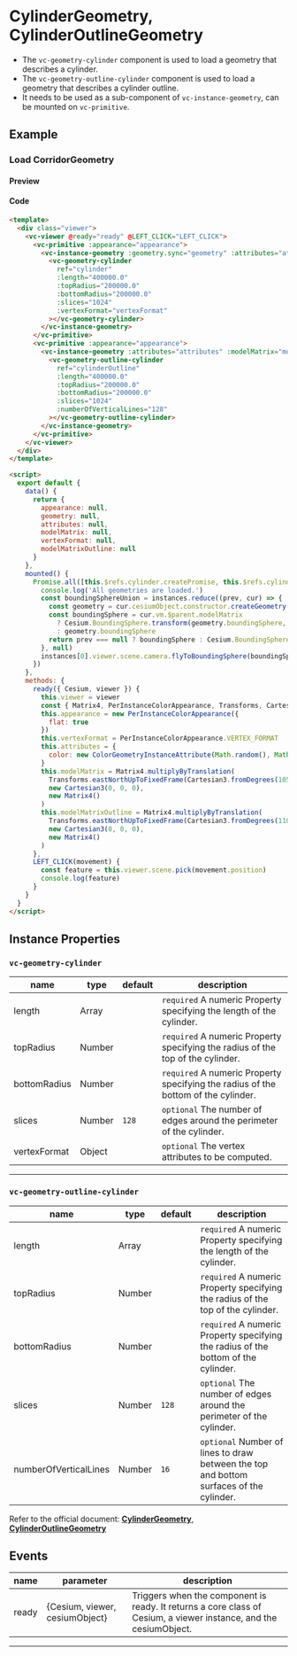 # CylinderGeometry, CylinderOutlineGeometry

- The `vc-geometry-cylinder` component is used to load a geometry that describes a cylinder.
- The `vc-geometry-outline-cylinder` component is used to load a geometry that describes a cylinder outline.
- It needs to be used as a sub-component of `vc-instance-geometry`, can be mounted on `vc-primitive`.

## Example

### Load CorridorGeometry

#### Preview

<doc-preview>
  <template>
    <div class="viewer">
      <vc-viewer @ready="ready" @LEFT_CLICK="LEFT_CLICK">
        <vc-primitive :appearance="appearance">
          <vc-instance-geometry :geometry.sync="geometry" :attributes="attributes" :modelMatrix="modelMatrix">
            <vc-geometry-cylinder
              ref="cylinder"
              :length="400000.0"
              :topRadius="200000.0"
              :bottomRadius="200000.0"
              :slices="1024"
              :vertexFormat="vertexFormat"
            ></vc-geometry-cylinder>
          </vc-instance-geometry>
        </vc-primitive>
        <vc-primitive :appearance="appearance">
          <vc-instance-geometry :attributes="attributes" :modelMatrix="modelMatrixOutline">
            <vc-geometry-outline-cylinder
              ref="cylinderOutline"
              :length="400000.0"
              :topRadius="200000.0"
              :bottomRadius="200000.0"
              :slices="1024"
              :numberOfVerticalLines="128"
            ></vc-geometry-outline-cylinder>
          </vc-instance-geometry>
        </vc-primitive>
      </vc-viewer>
    </div>
  </template>

  <script>
    export default {
      data() {
        return {
          appearance: null,
          geometry: null,
          attributes: null,
          modelMatrix: null,
          vertexFormat: null,
          modelMatrixOutline: null
        }
      },
      mounted () {
        Promise.all([
          this.$refs.cylinder.createPromise,
          this.$refs.cylinderOutline.createPromise,
        ]).then(instances => {
          console.log('All geometries are loaded.')
          const boundingSphereUnion = instances.reduce((prev, cur) => {
            const geometry = cur.cesiumObject.constructor.createGeometry(cur.cesiumObject)
            const boundingSphere = cur.vm.$parent.modelMatrix
              ? Cesium.BoundingSphere.transform(geometry.boundingSphere, cur.vm.$parent.modelMatrix)
              : geometry.boundingSphere
            return prev === null ? boundingSphere : Cesium.BoundingSphere.union(prev, boundingSphere)
          }, null)
          instances[0].viewer.scene.camera.flyToBoundingSphere(boundingSphereUnion)
        })
      },
      methods: {
        ready({ Cesium, viewer }) {
          this.viewer = viewer
          const { Matrix4, PerInstanceColorAppearance, Transforms, Cartesian3, ColorGeometryInstanceAttribute } = Cesium
          this.appearance = new PerInstanceColorAppearance({
            flat : true
          })
          this.vertexFormat = PerInstanceColorAppearance.VERTEX_FORMAT
          this.attributes = {
            color: new ColorGeometryInstanceAttribute(Math.random(), Math.random(), Math.random(), 0.5)
          }
          this.modelMatrix = Matrix4.multiplyByTranslation(
            Transforms.eastNorthUpToFixedFrame(Cartesian3.fromDegrees(105.0, 35.0)),
            new Cartesian3(0, 0, 0),
            new Matrix4()
          )
          this.modelMatrixOutline = Matrix4.multiplyByTranslation(
            Transforms.eastNorthUpToFixedFrame(Cartesian3.fromDegrees(110.0, 35.0)),
            new Cartesian3(0, 0, 0),
            new Matrix4()
          )
        },
        LEFT_CLICK(movement) {
          const feature = this.viewer.scene.pick(movement.position)
          console.log(feature)
        }
      }
    }
  </script>
</doc-preview>

#### Code

```html
<template>
  <div class="viewer">
    <vc-viewer @ready="ready" @LEFT_CLICK="LEFT_CLICK">
      <vc-primitive :appearance="appearance">
        <vc-instance-geometry :geometry.sync="geometry" :attributes="attributes" :modelMatrix="modelMatrix">
          <vc-geometry-cylinder
            ref="cylinder"
            :length="400000.0"
            :topRadius="200000.0"
            :bottomRadius="200000.0"
            :slices="1024"
            :vertexFormat="vertexFormat"
          ></vc-geometry-cylinder>
        </vc-instance-geometry>
      </vc-primitive>
      <vc-primitive :appearance="appearance">
        <vc-instance-geometry :attributes="attributes" :modelMatrix="modelMatrixOutline">
          <vc-geometry-outline-cylinder
            ref="cylinderOutline"
            :length="400000.0"
            :topRadius="200000.0"
            :bottomRadius="200000.0"
            :slices="1024"
            :numberOfVerticalLines="128"
          ></vc-geometry-outline-cylinder>
        </vc-instance-geometry>
      </vc-primitive>
    </vc-viewer>
  </div>
</template>

<script>
  export default {
    data() {
      return {
        appearance: null,
        geometry: null,
        attributes: null,
        modelMatrix: null,
        vertexFormat: null,
        modelMatrixOutline: null
      }
    },
    mounted() {
      Promise.all([this.$refs.cylinder.createPromise, this.$refs.cylinderOutline.createPromise]).then((instances) => {
        console.log('All geometries are loaded.')
        const boundingSphereUnion = instances.reduce((prev, cur) => {
          const geometry = cur.cesiumObject.constructor.createGeometry(cur.cesiumObject)
          const boundingSphere = cur.vm.$parent.modelMatrix
            ? Cesium.BoundingSphere.transform(geometry.boundingSphere, cur.vm.$parent.modelMatrix)
            : geometry.boundingSphere
          return prev === null ? boundingSphere : Cesium.BoundingSphere.union(prev, boundingSphere)
        }, null)
        instances[0].viewer.scene.camera.flyToBoundingSphere(boundingSphereUnion)
      })
    },
    methods: {
      ready({ Cesium, viewer }) {
        this.viewer = viewer
        const { Matrix4, PerInstanceColorAppearance, Transforms, Cartesian3, ColorGeometryInstanceAttribute } = Cesium
        this.appearance = new PerInstanceColorAppearance({
          flat: true
        })
        this.vertexFormat = PerInstanceColorAppearance.VERTEX_FORMAT
        this.attributes = {
          color: new ColorGeometryInstanceAttribute(Math.random(), Math.random(), Math.random(), 0.5)
        }
        this.modelMatrix = Matrix4.multiplyByTranslation(
          Transforms.eastNorthUpToFixedFrame(Cartesian3.fromDegrees(105.0, 35.0)),
          new Cartesian3(0, 0, 0),
          new Matrix4()
        )
        this.modelMatrixOutline = Matrix4.multiplyByTranslation(
          Transforms.eastNorthUpToFixedFrame(Cartesian3.fromDegrees(110.0, 35.0)),
          new Cartesian3(0, 0, 0),
          new Matrix4()
        )
      },
      LEFT_CLICK(movement) {
        const feature = this.viewer.scene.pick(movement.position)
        console.log(feature)
      }
    }
  }
</script>
```

## Instance Properties

### `vc-geometry-cylinder`

<!-- prettier-ignore -->
| name | type | default | description |
| ---- | ---- | ------- | ----------- |
| length | Array | | `required` A numeric Property specifying the length of the cylinder. |
| topRadius | Number | | `required` A numeric Property specifying the radius of the top of the cylinder. |
| bottomRadius | Number | | `required` A numeric Property specifying the radius of the bottom of the cylinder. |
| slices | Number | `128` | `optional` The number of edges around the perimeter of the cylinder. |
| vertexFormat | Object | | `optional` The vertex attributes to be computed.|

---

### `vc-geometry-outline-cylinder`

<!-- prettier-ignore -->
| name | type | default | description |
| ---- | ---- | ------- | ----------- |
| length | Array | | `required` A numeric Property specifying the length of the cylinder. |
| topRadius | Number | | `required` A numeric Property specifying the radius of the top of the cylinder. |
| bottomRadius | Number | | `required` A numeric Property specifying the radius of the bottom of the cylinder. |
| slices | Number | `128` | `optional` The number of edges around the perimeter of the cylinder. |
| numberOfVerticalLines | Number | `16`| `optional` Number of lines to draw between the top and bottom surfaces of the cylinder.|

Refer to the official document: **[CylinderGeometry](https://cesium.com/docs/cesiumjs-ref-doc/CylinderGeometry.html)**, **[CylinderOutlineGeometry](https://cesium.com/docs/cesiumjs-ref-doc/CylinderOutlineGeometry.html)**

## Events

<!-- prettier-ignore -->
| name | parameter | description |
| ---- | --------- | ----------- |
| ready | {Cesium, viewer, cesiumObject} | Triggers when the component is ready. It returns a core class of Cesium, a viewer instance, and the cesiumObject. |

---
